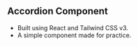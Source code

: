 ## Accordion Component

- Built using React and Tailwind CSS v3.
- A simple component made for practice.
